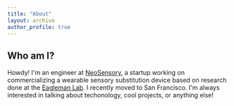 ```yaml
---
title: "About"
layout: archive
author_profile: true
---
```


Who am I?
----


Howdy! I'm an engineer at [NeoSensory](http://www.neosensory.com), a startup working on commercializing a wearable sensory substitution device based on research done at the [Eagleman Lab](http://www.eaglemanlab.net/). I recently moved to San Francisco. I'm always interested in talking about techonology, cool projects, or anything else!

